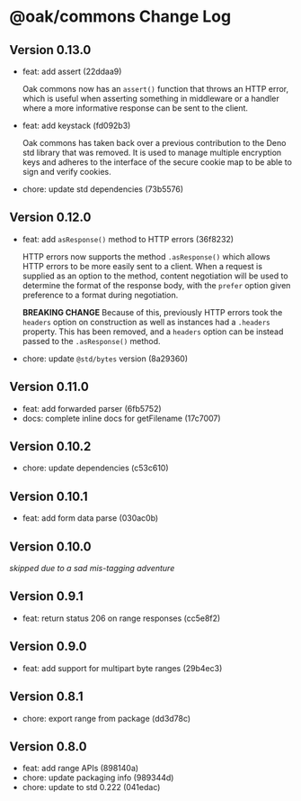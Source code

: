 # @oak/commons Change Log

## Version 0.13.0

- feat: add assert (22ddaa9)

  Oak commons now has an `assert()` function that throws an HTTP error, which is
  useful when asserting something in middleware or a handler where a more
  informative response can be sent to the client.

- feat: add keystack (fd092b3)

  Oak commons has taken back over a previous contribution to the Deno std
  library that was removed. It is used to manage multiple encryption keys and
  adheres to the interface of the secure cookie map to be able to sign and
  verify cookies.

- chore: update std dependencies (73b5576)

## Version 0.12.0

- feat: add `asResponse()` method to HTTP errors (36f8232)

  HTTP errors now supports the method `.asResponse()` which allows HTTP errors
  to be more easily sent to a client. When a request is supplied as an option to
  the method, content negotiation will be used to determine the format of the
  response body, with the `prefer` option given preference to a format during
  negotiation.

  **BREAKING CHANGE** Because of this, previously HTTP errors took the `headers`
  option on construction as well as instances had a `.headers` property. This
  has been removed, and a `headers` option can be instead passed to the
  `.asResponse()` method.

- chore: update `@std/bytes` version (8a29360)

## Version 0.11.0

- feat: add forwarded parser (6fb5752)
- docs: complete inline docs for getFilename (17c7007)

## Version 0.10.2

- chore: update dependencies (c53c610)

## Version 0.10.1

- feat: add form data parse (030ac0b)

## Version 0.10.0

_skipped due to a sad mis-tagging adventure_

## Version 0.9.1

- feat: return status 206 on range responses (cc5e8f2)

## Version 0.9.0

- feat: add support for multipart byte ranges (29b4ec3)

## Version 0.8.1

- chore: export range from package (dd3d78c)

## Version 0.8.0

- feat: add range APIs (898140a)
- chore: update packaging info (989344d)
- chore: update to std 0.222 (041edac)

